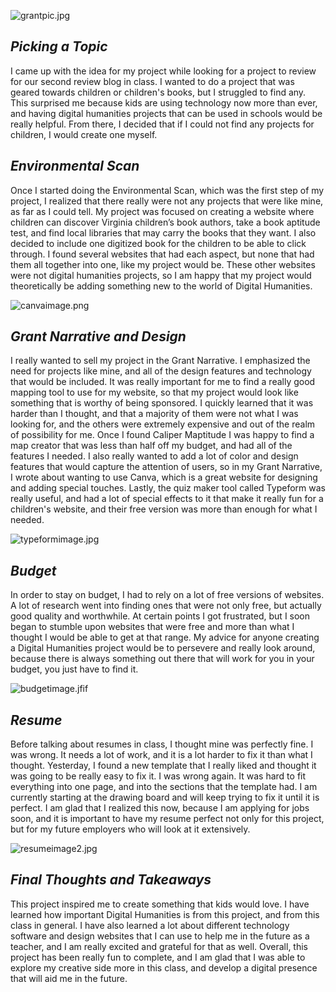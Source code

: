 ![grantpic.jpg](https://mahrigrant.github.io/mahrigrant/images/grantpic.jpg) 

## *Picking a Topic* ##

I came up with the idea for my project while looking for a project to review for our second review blog in class. I wanted to do a project that was geared towards children or children's books, but I struggled to find any. This surprised me because kids are using technology now more than ever, and having digital humanities projects that can be used in schools would be really helpful. From there, I decided that if I could not find any projects for children, I would create one myself.

## *Environmental Scan* ##

Once I started doing the Environmental Scan, which was the first step of my project, I realized that there really were not any projects that were like mine, as far as I could tell. My project was focused on creating a website where children can discover Virginia children’s book authors, take a book aptitude test, and find local libraries that may carry the books that they want. I also decided to include one digitized book for the children to be able to click through. I found several websites that had each aspect, but none that had them all together into one, like my project would be. These other websites were not digital humanities projects, so I am happy that my project would theoretically be adding something new to the world of Digital Humanities.  

![canvaimage.png](https://mahrigrant.github.io/mahrigrant/images/canvaimage.png)

## *Grant Narrative and Design* ## 

I really wanted to sell my project in the Grant Narrative. I emphasized the need for projects like mine, and all of the design features and technology that would be included. It was really important for me to find a really good mapping tool to use for my website, so that my project would look like something that is worthy of being sponsored. I quickly learned that  it was harder than I thought, and that a majority of them were not what I was looking for, and the others were extremely expensive and out of the realm of possibility for me. Once I found Caliper Maptitude I was happy to find a map creator that was less than half off my budget, and had all of the features I needed. I also really wanted to add a lot of color and design features that would capture the attention of users, so in my Grant Narrative, I wrote about wanting to use Canva, which is a great website for designing and adding special touches. Lastly, the quiz maker tool called Typeform was really useful, and had a lot of special effects to it that make it really fun for a children's website, and their free version was more than enough for what I needed.

![typeformimage.jpg](https://mahrigrant.github.io/mahrigrant/images/typeformimage.jpg)

## *Budget* ##

In order to stay on budget, I had to rely on a lot of free versions of websites. A lot of research went into finding ones that were not only free, but actually good quality and worthwhile. At certain points I got frustrated, but I soon began to stumble upon websites that were free and more than what I thought I would be able to get at that range. My advice for anyone creating a Digital Humanities project would be to persevere and really look around, because there is always something out there that will work for you in your budget, you just have to find it.

![budgetimage.jfif](https://mahrigrant.github.io/mahrigrant/images/budgetimage.jfif)

## *Resume* ##

Before talking about resumes in class, I thought mine was perfectly fine. I was wrong. It needs a lot of work, and it is a lot harder to fix it than what I thought. Yesterday, I found a new template that I really liked and thought it was going to be really easy to fix it. I was wrong again. It was hard to fit everything into one page, and into the sections that the template had. I am currently starting at the drawing board and will keep trying to fix it until it is perfect. I am glad that I realized this now, because I am applying for jobs soon, and it is important to have my resume perfect not only for this project, but for my future employers who will look at it extensively. 

![resumeimage2.jpg](https://mahrigrant.github.io/mahrigrant/images/resumeimage2.jpg)

## *Final Thoughts and Takeaways* ## 

This project inspired me to create something that kids would love. I have learned how important Digital Humanities is from this project, and from this class in general. I have also learned a lot about different technology software and design websites that I can use to help me in the future as a teacher, and I am really excited and grateful for that as well. Overall, this project has been really fun to complete, and I am glad that I was able to explore my creative side more in this class, and develop a digital presence that will aid me in the future.
